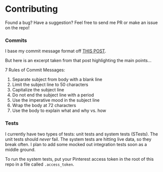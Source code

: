 # Contributing

Found a bug? Have a suggestion? Feel free to send me PR or make an issue on the repo!

### Commits
I base my commit message format off [THIS POST](https://chris.beams.io/posts/git-commit/).

But here is an excerpt taken from that post highlighting the main points...

7 Rules of Commit Messages:

1. Separate subject from body with a blank line
2. Limit the subject line to 50 characters
3. Capitalize the subject line
4. Do not end the subject line with a period
5. Use the imperative mood in the subject line
6. Wrap the body at 72 characters
7. Use the body to explain what and why vs. how


### Tests

I currently have two types of tests: unit tests and system tests (STests).  The unit tests should _never_ fail.  The system tests are hitting live data, so they break often.  I plan to add some mocked out integration tests soon as a middle ground.

To run the system tests, put your Pinterest access token in the root of this repo in a file called `.access_token`.
